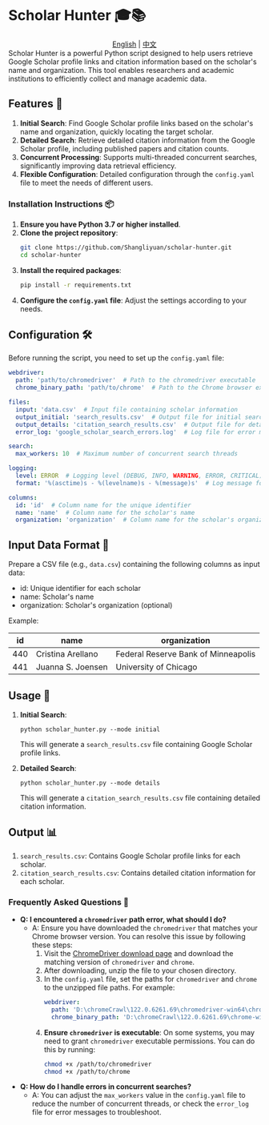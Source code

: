 
# Scholar Hunter 🎓📚
<div align="center">
  <a href="README.md">English</a> | <a href="README_zh.md">中文</a>
</div>
Scholar Hunter is a powerful Python script designed to help users retrieve Google Scholar profile links and citation information based on the scholar's name and organization. This tool enables researchers and academic institutions to efficiently collect and manage academic data.

## Features 🌟

1. **Initial Search**: Find Google Scholar profile links based on the scholar's name and organization, quickly locating the target scholar.
2. **Detailed Search**: Retrieve detailed citation information from the Google Scholar profile, including published papers and citation counts.
3. **Concurrent Processing**: Supports multi-threaded concurrent searches, significantly improving data retrieval efficiency.
4. **Flexible Configuration**: Detailed configuration through the `config.yaml` file to meet the needs of different users.

### Installation Instructions 📦

1. **Ensure you have Python 3.7 or higher installed**.
2. **Clone the project repository**:
   ```bash
   git clone https://github.com/Shangliyuan/scholar-hunter.git
   cd scholar-hunter
   ```
3. **Install the required packages**:
   ```bash
   pip install -r requirements.txt
   ```
4. **Configure the `config.yaml` file**: Adjust the settings according to your needs.

## Configuration 🛠️

Before running the script, you need to set up the `config.yaml` file:

```yaml
webdriver:
  path: 'path/to/chromedriver'  # Path to the chromedriver executable
  chrome_binary_path: 'path/to/chrome'  # Path to the Chrome browser executable

files:
  input: 'data.csv'  # Input file containing scholar information
  output_initial: 'search_results.csv'  # Output file for initial search results
  output_details: 'citation_search_results.csv'  # Output file for detailed citation information
  error_log: 'google_scholar_search_errors.log'  # Log file for error messages

search:
  max_workers: 10  # Maximum number of concurrent search threads

logging:
  level: ERROR  # Logging level (DEBUG, INFO, WARNING, ERROR, CRITICAL)
  format: '%(asctime)s - %(levelname)s - %(message)s'  # Log message format

columns:
  id: 'id'  # Column name for the unique identifier
  name: 'name'  # Column name for the scholar's name
  organization: 'organization'  # Column name for the scholar's organization (optional)
```

## Input Data Format 📝

Prepare a CSV file (e.g., `data.csv`) containing the following columns as input data:

- id: Unique identifier for each scholar
- name: Scholar's name
- organization: Scholar's organization (optional)

Example:

| id  | name              | organization                          |
|-----|-------------------|---------------------------------------|
| 440 | Cristina Arellano | Federal Reserve Bank of Minneapolis   |
| 441 | Juanna S. Joensen | University of Chicago                 |

## Usage 🚀

1. **Initial Search**:
   ```
   python scholar_hunter.py --mode initial
   ```
   This will generate a `search_results.csv` file containing Google Scholar profile links.

2. **Detailed Search**:
   ```
   python scholar_hunter.py --mode details
   ```
   This will generate a `citation_search_results.csv` file containing detailed citation information.

## Output 📊

1. `search_results.csv`: Contains Google Scholar profile links for each scholar.
2. `citation_search_results.csv`: Contains detailed citation information for each scholar.

### Frequently Asked Questions 🤔

- **Q: I encountered a `chromedriver` path error, what should I do?**
  - A: Ensure you have downloaded the `chromedriver` that matches your Chrome browser version. You can resolve this issue by following these steps:
    1. Visit the [ChromeDriver download page](https://developer.chrome.com/docs/chromedriver/downloads) and download the matching version of `chromedriver` and `chrome`.
    2. After downloading, unzip the file to your chosen directory.
    3. In the `config.yaml` file, set the paths for `chromedriver` and `chrome` to the unzipped file paths. For example:
       ```yaml
       webdriver:
         path: 'D:\chromeCrawl\122.0.6261.69\chromedriver-win64\chromedriver.exe'
         chrome_binary_path: 'D:\chromeCrawl\122.0.6261.69\chrome-win64\chrome.exe'
       ```
    4. **Ensure `chromedriver` is executable**: On some systems, you may need to grant `chromedriver` executable permissions. You can do this by running:
       ```bash
       chmod +x /path/to/chromedriver
       chmod +x /path/to/chrome
       ```
- **Q: How do I handle errors in concurrent searches?**
  - A: You can adjust the `max_workers` value in the `config.yaml` file to reduce the number of concurrent threads, or check the `error_log` file for error messages to troubleshoot.

